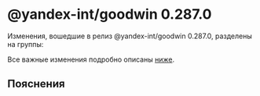 # @yandex-int/goodwin 0.287.0

<!-- ЧЕЛОВЕЧЕСКОЕ ВСТУПЛЕНИЕ -->

Изменения, вошедшие в релиз @yandex-int/goodwin 0.287.0, разделены на группы:

Все важные изменения подробно описаны [ниже](#Пояснения).

## Пояснения

